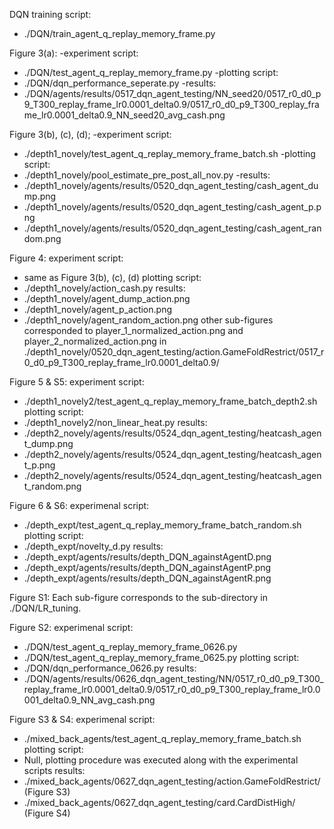 DQN training script:
- ./DQN/train_agent_q_replay_memory_frame.py

Figure 3(a):
-experiment script:
  - ./DQN/test_agent_q_replay_memory_frame.py
-plotting script:
  - ./DQN/dqn_performance_seperate.py
-results:
  - ./DQN/agents/results/0517_dqn_agent_testing/NN_seed20/0517_r0_d0_p9_T300_replay_frame_lr0.0001_delta0.9/0517_r0_d0_p9_T300_replay_frame_lr0.0001_delta0.9_NN_seed20_avg_cash.png


Figure 3(b), (c), (d);
-experiment script:
  - ./depth1_novely/test_agent_q_replay_memory_frame_batch.sh
-plotting script:
  - ./depth1_novely/pool_estimate_pre_post_all_nov.py
-results:
  - ./depth1_novely/agents/results/0520_dqn_agent_testing/cash_agent_dump.png
  - ./depth1_novely/agents/results/0520_dqn_agent_testing/cash_agent_p.png
  - ./depth1_novely/agents/results/0520_dqn_agent_testing/cash_agent_random.png

Figure 4:
experiment script:
  - same as Figure 3(b), (c), (d)
plotting script:
  - ./depth1_novely/action_cash.py
results:
  - ./depth1_novely/agent_dump_action.png
  - ./depth1_novely/agent_p_action.png
  - ./depth1_novely/agent_random_action.png
other sub-figures corresponded to player_1_normalized_action.png and player_2_normalized_action.png in ./depth1_novely/0520_dqn_agent_testing/action.GameFoldRestrict/0517_r0_d0_p9_T300_replay_frame_lr0.0001_delta0.9/

Figure 5 & S5:
experiment script:
  - ./depth1_novely2/test_agent_q_replay_memory_frame_batch_depth2.sh
plotting script:
  - ./depth1_novely2/non_linear_heat.py
results:
  - ./depth2_novely/agents/results/0524_dqn_agent_testing/heatcash_agent_dump.png
  - ./depth2_novely/agents/results/0524_dqn_agent_testing/heatcash_agent_p.png
  - ./depth2_novely/agents/results/0524_dqn_agent_testing/heatcash_agent_random.png

Figure 6 & S6:
experimenal script:
  - ./depth_expt/test_agent_q_replay_memory_frame_batch_random.sh
plotting script:
  - ./depth_expt/novelty_d.py
results:
  - ./depth_expt/agents/results/depth_DQN_againstAgentD.png
  - ./depth_expt/agents/results/depth_DQN_againstAgentP.png
  - ./depth_expt/agents/results/depth_DQN_againstAgentR.png

Figure S1:
Each sub-figure corresponds to the sub-directory in ./DQN/LR_tuning.

Figure S2:
experimenal script:
  - ./DQN/test_agent_q_replay_memory_frame_0626.py
  - ./DQN/test_agent_q_replay_memory_frame_0625.py
plotting script:
  - ./DQN/dqn_performance_0626.py
results:
  - ./DQN/agents/results/0626_dqn_agent_testing/NN/0517_r0_d0_p9_T300_replay_frame_lr0.0001_delta0.9/0517_r0_d0_p9_T300_replay_frame_lr0.0001_delta0.9_NN_avg_cash.png

Figure S3 & S4:
experimenal script:
  - ./mixed_back_agents/test_agent_q_replay_memory_frame_batch.sh
plotting script:
  - Null, plotting procedure was executed along with the experimental scripts
results:
  - ./mixed_back_agents/0627_dqn_agent_testing/action.GameFoldRestrict/ (Figure S3)
  - ./mixed_back_agents/0627_dqn_agent_testing/card.CardDistHigh/ (Figure S4)
